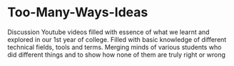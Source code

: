# Too-Many-Ways-Ideas
Discussion Youtube videos filled with essence of what we learnt and explored in our 1st year of college. Filled with basic knowledge of different technical fields, tools and terms. Merging minds of various students who did different things and to show how none of them are truly right or wrong

